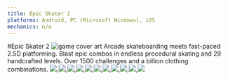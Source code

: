 ```yaml
---
title: Epic Skater 2
platforms: Android, PC (Microsoft Windows), iOS
mechanics: n/a
---
```

#Epic Skater 2
![game cover art](//images.igdb.com/igdb/image/upload/t_thumb/bsg8ejp1wpfwrea1by9c.jpg "Logo Title Text 1")
Arcade skateboarding meets fast-paced 2.5D platforming. Blast epic combos in endless procedural skating and 29 handcrafted levels. Over 1500 challenges and a billion clothing combinations.
<img src="//images.igdb.com/igdb/image/upload/t_thumb/pitwhijirqvitkcdzu08.jpg"/>,<img src="//images.igdb.com/igdb/image/upload/t_thumb/f82d8shumnnkcgqkyams.jpg"/>,<img src="//images.igdb.com/igdb/image/upload/t_thumb/xvnx7c0stsqk3yrwlu72.jpg"/>,<img src="//images.igdb.com/igdb/image/upload/t_thumb/efax13veisxjsmelabmo.jpg"/>,<img src="//images.igdb.com/igdb/image/upload/t_thumb/kzdkc1fhonmpk5fotum1.jpg"/>,<img src="//images.igdb.com/igdb/image/upload/t_thumb/lwdsc12xis4qsaioqadt.jpg"/>,<img src="//images.igdb.com/igdb/image/upload/t_thumb/uqj7spiytldd3thvfbjm.jpg"/>,<img src="//images.igdb.com/igdb/image/upload/t_thumb/jqoy4kygrmobp2bccvo9.jpg"/>,<img src="//images.igdb.com/igdb/image/upload/t_thumb/kmwip5bmkj8ngvcv5akz.jpg"/>,<img src="//images.igdb.com/igdb/image/upload/t_thumb/g408cgr64iyqksfexs0r.jpg"/>,<img src="//images.igdb.com/igdb/image/upload/t_thumb/pnjelvhwazyyiwwkzbl3.jpg"/>
